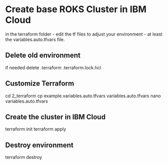 # Create base ROKS Cluster in IBM Cloud
in the terraform folder - edit the tf files to adjust your environment - at least the variables.auto.tfvars file.

## Delete old environment
if needed delete .terraform .terraform.lock.hcl 


## Customize Terraform
cd 2_terraform
cp example.variables.auto.tfvars variables.auto.tfvars
nano variables.auto.tfvars

## Create the cluster in IBM Cloud
terraform init 
terraform apply

## Destroy environment 
terraform destroy